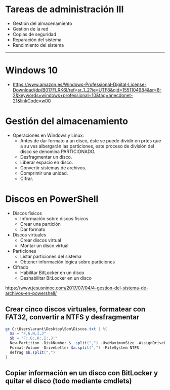 # Tareas de administración III
- Gestión del almacenamiento
- Gestión de la red
- Copias de seguridad
- Reparación del sistema
- Rendimiento del sistema

---------------

# Windows 10
* https://www.amazon.es/Windows-Professional-Digital-License-Download/dp/B017FLRK6I/ref=sr_1_2?ie=UTF8&qid=1551104984&sr=8-2&keywords=windows+professional+10&tag=anecdonet-21&linkCode=w00

# Gestión del almacenamiento
- Operaciones en Windows y Linux:
  - Antes de dar formato a un disco, éste se puede dividir en prtes que a su ves albergarán las particiones, este proceso de división del disco se denomina PARTICIONADO.
  - Desfragmentar un disco.
  - Liberar espacio en disco.
  - Convertir sistemas de archivos.
  - Comprimir una unidad.
  - Cifrar.

# Discos en PowerShell
- Discos físicos
  - Información sobre discos físicos
  - Crear una partición
  - Dar formato
- Discos virtuales
  - Crear discos virtual
  - Montar un disco virtual
- Particiones
  - Listar particiones del sistema
  - Obtener información lógica sobre particiones
- Cifrado
  - Habilitar BitLocker en un disco
  - Deshabilitar BitLocker en un disco

https://www.jesusninoc.com/2017/07/04/4-gestion-del-sistema-de-archivos-en-powershell/

## Crear cinco discos virtuales, formatear con FAT32, convertir a NTFS y desfragmentar
```PowerShell
gc C:\Users\arant\Desktop\Som\Discos.txt | %{
  $a = "F,G,H,I,J"
  $b = "F:,G:,H:,I:,J:"
  New-Partition -DiskNumber $_.split(",") -UseMaximumSize -AssignDriveLetter | Format-Volume -DriveLetter $a.split(",") -FileSystem FAT32 
  Format-Volume -DriveLetter $a.split(",") -FileSystem NTFS
  defrag $b.split(",")
}

```
## Copiar información en un disco con BitLocker y quitar el disco (todo mediante cmdlets)
